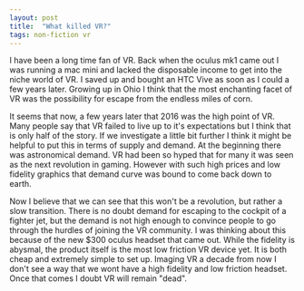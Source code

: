 ```yaml
---
layout: post
title:  "What killed VR?"
tags: non-fiction vr
---
```


I have been a long time fan of VR. Back when the oculus mk1 came out I was running a mac mini and lacked the disposable income to get into the niche world of VR. I saved up and bought an HTC Vive as soon as I could a few years later. Growing up in Ohio I think that the most enchanting facet of VR was the possibility for escape from the endless miles of corn.

It seems that now, a few years later that 2016 was the high point of VR. Many people say that VR failed to live up to it's expectations but I think that is only half of the story. If we investigate a little bit further I think it might be helpful to put this in terms of supply and demand. At the beginning there was astronomical demand. VR had been so hyped that for many it was seen as the next revolution in gaming. However with such high prices and low fidelity graphics that demand curve was bound to come back down to earth.

Now I believe that we can see that this won't be a revolution, but rather a slow transition. There is no doubt demand for escaping to the cockpit of a fighter jet, but the demand is not high enough to convince people to go through the hurdles of joining the VR community. I was thinking about this because of the new $300 oculus headset that came out. While the fidelity is abysmal, the product itself is the most low friction VR device yet. It is both cheap and extremely simple to set up. Imaging VR a decade from now I don't see a way that we wont have a high fidelity and low friction headset. Once that comes I doubt VR will remain "dead".